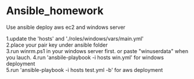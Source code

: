 # Ansible_homework
 Use ansible deploy aws ec2 and windows server

1.update the 'hosts' and './roles/windows/vars/main.yml'  
2.place your pair key under ansible folder  
3.run winrm.ps1 in your windows server first.  or paste "winuserdata" when you lauch.
4.run 'ansbile-playbook -i hosts win.yml'      for windows deployment  
5.run 'ansible-playbook -i hosts test.yml -b'    for aws deployment

